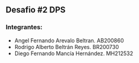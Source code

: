 ## Desafio #2 DPS

### Integrantes:
- Angel Fernando Arevalo Beltran. AB200860
- Rodrigo Alberto Beltrán Reyes. BR200730
- Diego Fernando Mancía Hernández. MH212532
